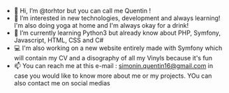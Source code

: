 - 👋 Hi, I’m @torhtor but you can call me Quentin !
- 👀 I’m interested in new technologies, development and always learning! I'm also doing yoga at home and I'm always okay for a drink!
- 🌱 I’m currently learning Python3 but already know about PHP, Symfony, Javascript, HTML, CSS and C#
- 💻 I'm also working on a new website entirely made with Symfony which will contain my CV and a disography of all my Vinyls because it's fun
- 📫 You can reach me at this e-mail : simonin.quentin16@gmail.com in case you would like to know more about me or my projects. YOu can also contact me on social medias

<!---
torhtor/torhtor is a ✨ special ✨ repository because its `README.md` (this file) appears on your GitHub profile.
You can click the Preview link to take a look at your changes.
--->
